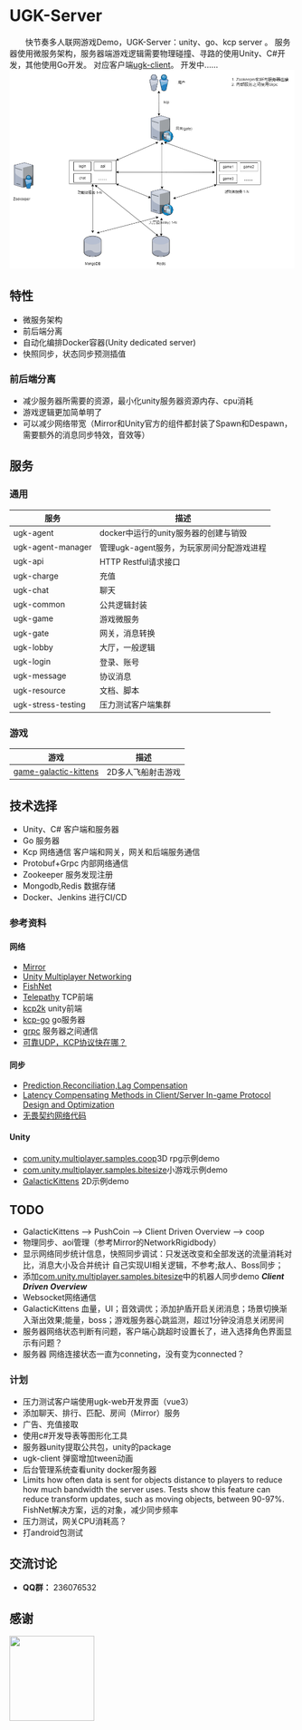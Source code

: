 # UGK-Server

&emsp;&emsp;快节奏多人联网游戏Demo，UGK-Server：unity、go、kcp server 。
服务器使用微服务架构，服务器端游戏逻辑需要物理碰撞、寻路的使用Unity、C#开发，其他使用Go开发。
对应客户端[ugk-client](https://github.com/jzyong/ugk-client)。 开发中......
![ugk-architecture](ugk-resource/img/ugk_architecture.png)

## 特性
* 微服务架构
* 前后端分离
* 自动化编排Docker容器(Unity dedicated server)
* 快照同步，状态同步预测插值

### 前后端分离
* 减少服务器所需要的资源，最小化unity服务器资源内存、cpu消耗
* 游戏逻辑更加简单明了
* 可以减少网络带宽（Mirror和Unity官方的组件都封装了Spawn和Despawn，需要额外的消息同步特效，音效等）

## 服务
### 通用
| 服务	                | 描述                        |
|--------------------|---------------------------|
| ugk-agent          | docker中运行的unity服务器的创建与销毁  |
| ugk-agent-manager  | 管理ugk-agent服务，为玩家房间分配游戏进程 |
| ugk-api            | HTTP Restful请求接口          |
| ugk-charge         | 充值                        |
| ugk-chat           | 聊天                        |
| ugk-common         | 公共逻辑封装                    |
| ugk-game           | 游戏微服务                     |
| ugk-gate           | 网关，消息转换                   |
| ugk-lobby          | 大厅，一般逻辑                   |
| ugk-login          | 登录、账号                     |
| ugk-message        | 协议消息                      |
| ugk-resource       | 文档、脚本                     |
| ugk-stress-testing | 压力测试客户端集群                 |

### 游戏
| 游戏	                                                               | 描述         |
|-------------------------------------------------------------------|------------|
| [game-galactic-kittens](ugk-game/game-galactic-kittens/README.md) | 2D多人飞船射击游戏 |



## 技术选择
* Unity、C# 客户端和服务器
* Go 服务器
* Kcp 网络通信 客户端和网关，网关和后端服务通信
* Protobuf+Grpc 内部网络通信
* Zookeeper 服务发现注册
* Mongodb,Redis 数据存储
* Docker、Jenkins 进行CI/CD




### 参考资料
#### 网络
* [Mirror](https://github.com/MirrorNetworking/Mirror)
* [Unity Multiplayer Networking](https://github.com/Unity-Technologies/com.unity.netcode.gameobjects)
* [FishNet](https://github.com/FirstGearGames/FishNet/)
* [Telepathy](https://github.com/vis2k/Telepathy) TCP前端
* [kcp2k](https://github.com/vis2k/kcp2k) unity前端
* [kcp-go](https://github.com/xtaci/kcp-go) go服务器
* [grpc](https://grpc.io/) 服务器之间通信
* [可靠UDP，KCP协议快在哪？](https://wetest.qq.com/lab/view/391.html)
#### 同步
* [Prediction,Reconciliation,Lag Compensation](https://www.gabrielgambetta.com/client-server-game-architecture.html)
* [Latency Compensating Methods in Client/Server In-game Protocol Design and Optimization](https://developer.valvesoftware.com/wiki/Latency_Compensating_Methods_in_Client/Server_In-game_Protocol_Design_and_Optimization)
* [无畏契约网络代码](https://technology.riotgames.com/news/peeking-valorants-netcode)
#### Unity
* [com.unity.multiplayer.samples.coop](https://github.com/Unity-Technologies/com.unity.multiplayer.samples.coop)3D rpg示例demo
* [com.unity.multiplayer.samples.bitesize](https://github.com/Unity-Technologies/com.unity.multiplayer.samples.bitesize)小游戏示例demo
* [GalacticKittens](https://github.com/UnityTechnologies/GalacticKittens) 2D示例demo


## TODO
* GalacticKittens --> PushCoin --> Client Driven Overview --> coop 
* 物理同步、aoi管理（参考Mirror的NetworkRigidbody）
* 显示网络同步统计信息，快照同步调试：只发送改变和全部发送的流量消耗对比，消息大小及合并统计
自己实现UI相关逻辑，不参考;敌人、Boss同步；
* 添加[com.unity.multiplayer.samples.bitesize](https://github.com/Unity-Technologies/com.unity.multiplayer.samples.bitesize)中的机器人同步demo **_Client Driven Overview_**
* Websocket网络通信
* GalacticKittens 血量，UI；音效调优；添加护盾开启关闭消息；场景切换渐入渐出效果;能量，boss；游戏服务器心跳监测，超过1分钟没消息关闭房间
* 服务器网络状态判断有问题，客户端心跳超时设置长了，进入选择角色界面显示有问题？
* 服务器 网络连接状态一直为conneting，没有变为connected？


### 计划
* 压力测试客户端使用ugk-web开发界面（vue3）
* 添加聊天、排行、匹配、房间（Mirror）服务
* 广告、充值接取
* 使用c#开发导表等图形化工具
* 服务器unity提取公共包，unity的package
* ugk-client 弹窗增加tween动画
* 后台管理系统查看unity docker服务器
* Limits how often data is sent for objects distance to players to reduce how much bandwidth the server uses. Tests show this feature can reduce transform updates, such as moving objects, between 90-97%. FishNet解决方案，远的对象，减少同步频率
* 压力测试，网关CPU消耗高？
* 打android包测试

交流讨论
---------
* **QQ群：** 236076532

感谢
---------
<img src="https://resources.jetbrains.com/storage/products/company/brand/logos/jb_beam.png" width = "150" height = "150" div align=left />

